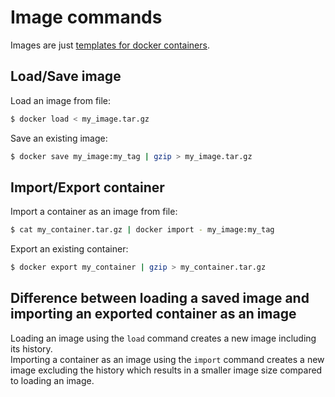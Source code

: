 # Image commands

Images are just [templates for docker containers](https://docs.docker.com/engine/understanding-docker/#how-does-a-docker-image-work).



## Load/Save image

Load an image from file:

```sh
$ docker load < my_image.tar.gz
```

Save an existing image:

```sh
$ docker save my_image:my_tag | gzip > my_image.tar.gz
```

## Import/Export container

Import a container as an image from file:

```sh
$ cat my_container.tar.gz | docker import - my_image:my_tag
```

Export an existing container:

```sh
$ docker export my_container | gzip > my_container.tar.gz
```

## Difference between loading a saved image and importing an exported container as an image

Loading an image using the `load` command creates a new image including its history.  
Importing a container as an image using the `import` command creates a new image excluding the history which results in a smaller image size compared to loading an image.